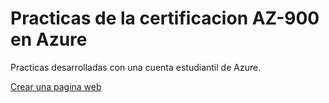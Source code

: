 # Practicas de la certificacion AZ-900 en Azure

Practicas desarrolladas con una cuenta estudiantil de Azure.

[Crear una pagina web](paginas\Crear_pagina.md) 


